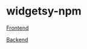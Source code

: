 # widgetsy-npm

[Frontend](https://github.com/smit153/widgetsy-frontend)

[Backend](https://github.com/smit153/widgetsy-backend)
